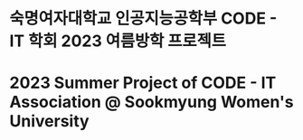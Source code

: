 # 숙명여자대학교 인공지능공학부 CODE - IT 학회 2023 여름방학 프로젝트
# 2023 Summer Project of CODE - IT Association @ Sookmyung Women's University
